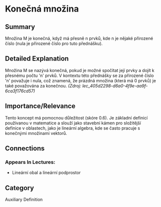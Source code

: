 # Konečná množina

## Summary
Množina M je konečná, když má přesně n prvků, kde n je nějaké přirozené číslo (nula je přirozené číslo pro tuto přednášku).

## Detailed Explanation
Množina M se nazývá konečná, pokud je možné spočítat její prvky a dojít k přesnému počtu 'n' prvků. V kontextu této přednášky se za přirozené číslo 'n' považuje i nula, což znamená, že prázdná množina (která má 0 prvků) je také považována za konečnou.
*(Zdroj: lec_405d2298-d6a0-4f9e-aa9f-6ca3f176cd57)*

## Importance/Relevance
Tento koncept má pomocnou důležitost (skóre 0.6). Je základní definicí používanou v matematice a slouží jako stavební kámen pro složitější definice v oblastech, jako je lineární algebra, kde se často pracuje s konečnými množinami vektorů.

## Connections
### Appears In Lectures:
*   Lineární obal a lineární podprostor

## Category
Auxiliary Definition